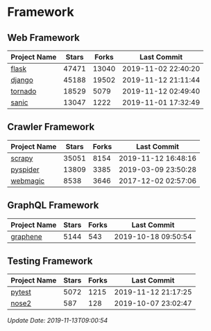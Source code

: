 # Framework

## Web Framework

| Project Name | Stars | Forks | Last Commit |
| ------------ | ----- | ----- | ----------- |
| [flask](https://github.com/pallets/flask) | 47471 | 13040 | 2019-11-02 22:40:20 |
| [django](https://github.com/django/django) | 45188 | 19502 | 2019-11-12 21:11:44 |
| [tornado](https://github.com/tornadoweb/tornado) | 18529 | 5079 | 2019-11-12 02:49:40 |
| [sanic](https://github.com/huge-success/sanic) | 13047 | 1222 | 2019-11-01 17:32:49 |

## Crawler Framework

| Project Name | Stars | Forks | Last Commit |
| ------------ | ----- | ----- | ----------- |
| [scrapy](https://github.com/scrapy/scrapy) | 35051 | 8154 | 2019-11-12 16:48:16 |
| [pyspider](https://github.com/binux/pyspider) | 13809 | 3385 | 2019-03-09 23:50:28 |
| [webmagic](https://github.com/code4craft/webmagic) | 8538 | 3646 | 2017-12-02 02:57:06 |

## GraphQL Framework

| Project Name | Stars | Forks | Last Commit |
| ------------ | ----- | ----- | ----------- |
| [graphene](https://github.com/graphql-python/graphene) | 5144 | 543 | 2019-10-18 09:50:54 |

## Testing Framework

| Project Name | Stars | Forks | Last Commit |
| ------------ | ----- | ----- | ----------- |
| [pytest](https://github.com/pytest-dev/pytest) | 5072 | 1215 | 2019-11-12 21:17:25 |
| [nose2](https://github.com/nose-devs/nose2) | 587 | 128 | 2019-10-07 23:02:47 |

*Update Date: 2019-11-13T09:00:54*